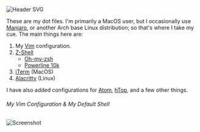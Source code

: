 ![Header SVG](https://makccr.github.io/images/github-header.svg)

These are my dot files. I'm primarily a MacOS user, but I occasionally use [Manjaro](https://manjaro.org/), or another Arch base Linux distribution; so that's where I take my cue. The main things here are: 

1. My [Vim](https://www.vim.org/) configuration. 
2. [Z-Shell](http://zsh.sourceforge.net/)
    * [Oh-my-zsh](https://ohmyz.sh/)
    * [Powerline 10k](https://github.com/romkatv/powerlevel10k) 
3. [iTerm](https://www.iterm2.com/) (MacOS)
4. [Alacritty](https://github.com/alacritty/alacritty) (Linux)

I have also added configurations for [Atom](https://atom.io/), [hTop](https://hisham.hm/htop/), and a few other things. 

###### My Vim Configuration & My Default Shell
![Screenshot](https://raw.githubusercontent.com/makccr/dotProfiles/master/images/configuration.jpg)
